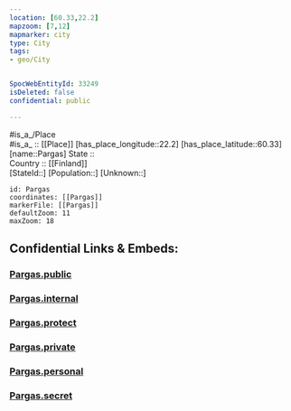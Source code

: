 ```yaml
---
location: [60.33,22.2] 
mapzoom: [7,12] 
mapmarker: city 
type: City
tags:
- geo/City


SpocWebEntityId: 33249
isDeleted: false
confidential: public

---
```

#is_a_/Place  
#is_a_ :: [[Place]] 
[has_place_longitude::22.2] 
[has_place_latitude::60.33] 
[name::Pargas] 
State ::  
Country :: [[Finland]]  
[StateId::] 
[Population::] 
[Unknown::] 


```leaflet
id: Pargas
coordinates: [[Pargas]] 
markerFile: [[Pargas]] 
defaultZoom: 11 
maxZoom: 18
```


## Confidential Links & Embeds: 

### [Pargas.public](/_public/\Earth\Continent\Europe\Europe~North\Finland\CityPargas.public.md) 

### [Pargas.internal](/_internal/\Earth\Continent\Europe\Europe~North\Finland\CityPargas.internal.md) 

### [Pargas.protect](/_protect/\Earth\Continent\Europe\Europe~North\Finland\CityPargas.protect.md) 

### [Pargas.private](/_private/\Earth\Continent\Europe\Europe~North\Finland\CityPargas.private.md) 

### [Pargas.personal](/_personal/\Earth\Continent\Europe\Europe~North\Finland\CityPargas.personal.md) 

### [Pargas.secret](/_secret/\Earth\Continent\Europe\Europe~North\Finland\CityPargas.secret.md)

